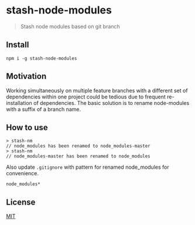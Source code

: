 # stash-node-modules
> Stash node modules based on git branch

## Install
`npm i -g stash-node-modules`

## Motivation
Working simultaneously on multiple feature branches with a different set of
dependencies within one project could be tedious due to frequent
re-installation of dependencies. The basic solution is to rename node-modules
with a suffix of a branch name.

## How to use
```
> stash-nm
// node_modules has been renamed to node_modules-master
> stash-nm
// node_modules-master has been renamed to node_modules
```

Also update `.gitignore` with pattern for renamed node_modules for convenience.
```
node_modules*
```

## License
[MIT](https://opensource.org/licenses/mit-license.php)